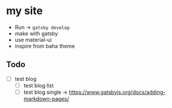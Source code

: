 # my site

* Run -> `gatsby develop`
* make with gatsby
* use material-ui
* inspire from baha theme

## Todo

- [ ] test blog
  - [ ] test blog list
  - [ ] test blog single -> https://www.gatsbyjs.org/docs/adding-markdown-pages/